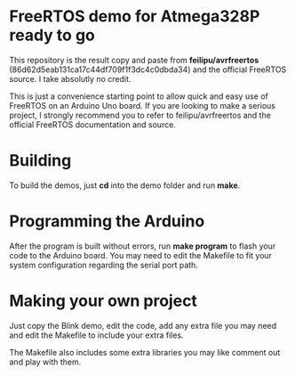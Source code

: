 # FreeRTOS demo for Atmega328P ready to go

This repository is the result copy and paste from **feilipu/avrfreertos** (86d62d5eab131ca17c44df709f1f3dc4c0dbda34) and the official FreeRTOS source. I take absolutly no credit.

This is just a convenience starting point to allow quick and easy use of FreeRTOS on an Arduino Uno board. If you are looking to make a serious project, I strongly recommend you to refer to  feilipu/avrfreertos and the official FreeRTOS documentation and source.

# Building

To build the demos, just **cd** into the demo folder and run **make**.

# Programming the Arduino

After the program is built without errors, run **make program** to flash your code to the Arduino board.
You may need to edit the Makefile to fit your system configuration regarding the serial port path.

# Making your own project

Just copy the Blink demo, edit the code, add any extra file you may need and edit the Makefile to include your extra files.

The Makefile also includes some extra libraries you may like comment out and play with them.
